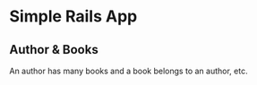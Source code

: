 # Simple Rails App

## Author & Books

An author has many books and a book belongs to an author, etc.